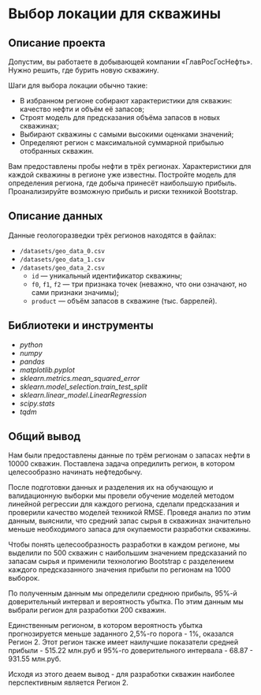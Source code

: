 # Выбор локации для скважины
 
## Описание проекта
Допустим, вы работаете в добывающей компании «ГлавРосГосНефть». Нужно решить, где бурить новую скважину. 

Шаги для выбора локации обычно такие:
- В избранном регионе собирают характеристики для скважин: качество нефти и объём её запасов;
- Строят модель для предсказания объёма запасов в новых скважинах;
- Выбирают скважины с самыми высокими оценками значений;
- Определяют регион с максимальной суммарной прибылью отобранных скважин.

Вам предоставлены пробы нефти в трёх регионах. Характеристики для каждой скважины в регионе уже известны. Постройте модель для определения региона, где добыча принесёт наибольшую прибыль. Проанализируйте возможную прибыль и риски техникой Bootstrap.

## Описание данных
Данные геологоразведки трёх регионов находятся в файлах: 
- `/datasets/geo_data_0.csv`
- `/datasets/geo_data_1.csv`
- `/datasets/geo_data_2.csv`
	- `id` — уникальный идентификатор скважины;
	- `f0`, `f1`, `f2` — три признака точек (неважно, что они означают, но сами признаки значимы);
	- `product` — объём запасов в скважине (тыс. баррелей).

## Библиотеки и инструменты
- *python*
- *numpy*
- *pandas*
- *matplotlib.pyplot*
- *sklearn.metrics.mean_squared_error*
- *sklearn.model_selection.train_test_split*
- *sklearn.linear_model.LinearRegression*
- *scipy.stats*
- *tqdm*

## Общий вывод

Нам были предоставлены данные по трём регионам о запасах нефти в 10000 скважин. Поставлена задача опредилить регион, в котором целесообразно начинать нефтедобычу.

После подготовки данных и разделения их на обучающую и валидационную выборки мы провели обучение моделей методом линейной регрессии для каждого региона, сделали предсказания и проверили качество моделей техникой RMSE. Проведя анализ по этим данным, выяснили, что средний запас сырья в скважинах значительно меньше необходимого запаса для окупаемости разработки скважины.

Чтобы понять целесообразность разработки в каждом регионе, мы выделили по 500 скважин с наибольшим значением предсказаний по запасам сырья и применили технологию Bootstrap с разделением каждого предсказанного значения прибыли по регионам на 1000 выборок.

По полученным данным мы определили среднюю прибыль, 95%-й доверительный интервал и вероятность убытка. По этим данным мы выбрали регион для разработки 200 скважин.

Единственным регионом, в котором вероятность убытка прогнозируется меньше заданного 2,5%-го порога - 1%, оказался Регион 2. Этот регион также имеет наилучшие показатели средней прибыли - 515.22 млн.руб и 95%-го доверительного интервала - 68.87 - 931.55 млн.руб.

Исходя из этого деаем вывод - для разработки скважин наиболее перспективным является Регион 2.

